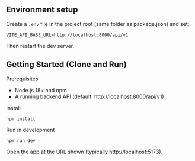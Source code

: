 Environment setup
-----------------

Create a `.env` file in the project root (same folder as package.json) and set:

```
VITE_API_BASE_URL=http://localhost:8000/api/v1
```

Then restart the dev server.

Getting Started (Clone and Run)
-------------------------------

Prerequisites
- Node.js 18+ and npm
- A running backend API (default: http://localhost:8000/api/v1)

Install
```
npm install
```

Run in development
```
npm run dev
```
Open the app at the URL shown (typically http://localhost:5173).
